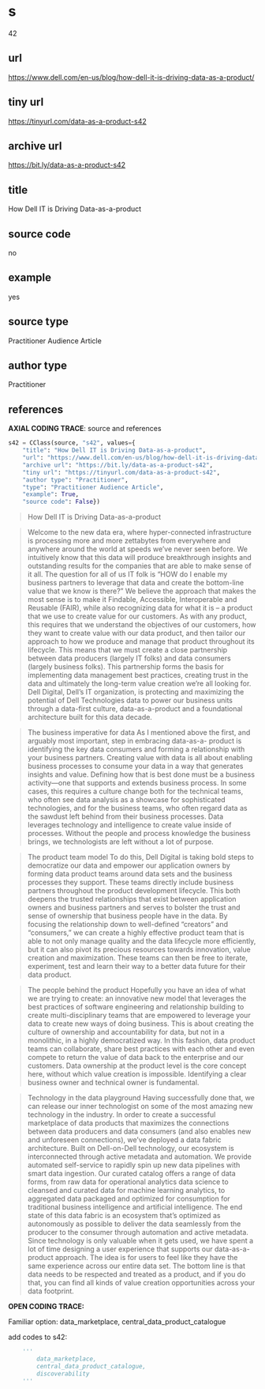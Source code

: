 # s 
42
## url
https://www.dell.com/en-us/blog/how-dell-it-is-driving-data-as-a-product/
## tiny url
https://tinyurl.com/data-as-a-product-s42
## archive url
https://bit.ly/data-as-a-product-s42
## title
How Dell IT is Driving Data-as-a-product
## source code
no
## example
yes
## source type 
Practitioner Audience Article
## author type
Practitioner
## references

**AXIAL CODING TRACE**: source and references
``` python
s42 = CClass(source, "s42", values={
    "title": "How Dell IT is Driving Data-as-a-product",
    "url": "https://www.dell.com/en-us/blog/how-dell-it-is-driving-data-as-a-product/",
    "archive url": "https://bit.ly/data-as-a-product-s42",
    "tiny url": "https://tinyurl.com/data-as-a-product-s42",
    "author type": "Practitioner",
    "type": "Practitioner Audience Article",
    "example": True,
    "source code": False})
```

> How Dell IT is Driving Data-as-a-product

> Welcome to the new data era, where hyper-connected infrastructure is processing more and more zettabytes from everywhere and anywhere around the world at speeds we’ve never seen before. We intuitively know that this data will produce breakthrough insights and outstanding results for the companies that are able to make sense of it all. The question for all of us IT folk is “HOW do I enable my business partners to leverage that data and create the bottom-line value that we know is there?”
We believe the approach that makes the most sense is to make it Findable, Accessible, Interoperable and Reusable (FAIR), while also recognizing data for what it is – a product that we use to create value for our customers.
As with any product, this requires that we understand the objectives of our customers, how they want to create value with our data product, and then tailor our approach to how we produce and manage that product throughout its lifecycle.
This means that we must create a close partnership between data producers (largely IT folks) and data consumers (largely business folks). This partnership forms the basis for implementing data management best practices, creating trust in the data and ultimately the long-term value creation we’re all looking for.
Dell Digital, Dell’s IT organization, is protecting and maximizing the potential of Dell Technologies data to power our business units through a data-first culture, data-as-a-product and a foundational architecture built for this data decade.

>The business imperative for data
As I mentioned above the first, and arguably most important, step in embracing data-as-a- product is identifying the key data consumers and forming a relationship with your business partners. Creating value with data is all about enabling business processes to consume your data in a way that generates insights and value. Defining how that is best done must be a business activity—one that supports and extends business process.
In some cases, this requires a culture change both for the technical teams, who often see data analysis as a showcase for sophisticated technologies, and for the business teams, who often regard data as the sawdust left behind from their business processes. Data leverages technology and intelligence to create value inside of processes. Without the people and process knowledge the business brings, we technologists are left without a lot of purpose.

>The product team model
To do this, Dell Digital is taking bold steps to democratize our data and empower our application owners by forming data product teams around data sets and the business processes they support. These teams directly include business partners throughout the product development lifecycle. This both deepens the trusted relationships that exist between application owners and business partners and serves to bolster the trust and sense of ownership that business people have in the data.
By focusing the relationship down to well-defined “creators” and “consumers,” we can create a highly effective product team that is able to not only manage quality and the data lifecycle more efficiently, but it can also pivot its precious resources towards innovation, value creation and maximization. These teams can then be free to iterate, experiment, test and learn their way to a better data future for their data product.

> The people behind the product
Hopefully you have an idea of what we are trying to create: an innovative new model that leverages the best practices of software engineering and relationship building to create multi-disciplinary teams that are empowered to leverage your data to create new ways of doing business.
This is about creating the culture of ownership and accountability for data, but not in a monolithic, in a highly democratized way. In this fashion, data product teams can collaborate, share best practices with each other and even compete to return the value of data back to the enterprise and our customers. Data ownership at the product level is the core concept here, without which value creation is impossible. Identifying a clear business owner and technical owner is fundamental.

> Technology in the data playground
Having successfully done that, we can release our inner technologist on some of the most amazing new technology in the industry. In order to create a successful marketplace of data products that maximizes the connections between data producers and data consumers (and also enables new and unforeseen connections), we’ve deployed a data fabric architecture.
Built on Dell-on-Dell technology, our ecosystem is interconnected through active metadata and automation. We provide automated self-service to rapidly spin up new data pipelines with smart data ingestion.
Our curated catalog offers a range of data forms, from raw data for operational analytics data science to cleansed and curated data for machine learning analytics, to aggregated data packaged and optimized for consumption for traditional business intelligence and artificial intelligence.
The end state of this data fabric is an ecosystem that’s optimized as autonomously as possible to deliver the data seamlessly from the producer to the consumer through automation and active metadata.
Since technology is only valuable when it gets used, we have spent a lot of time designing a user experience that supports our data-as-a-product approach. The idea is for users to feel like they have the same experience across our entire data set.
The bottom line is that data needs to be respected and treated as a product, and if you do that, you can find all kinds of value creation opportunities across your data footprint.

**OPEN CODING TRACE:**

Familiar option: data_marketplace, central_data_product_catalogue

add codes to s42: 
``` python 
    '''
        data_marketplace,
        central_data_product_catalogue, 
        discoverability
    '''
```

